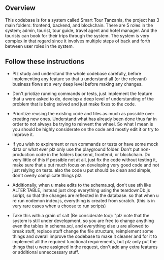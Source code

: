 ## Overview
This codebase is for a system called Smart Tour Tanzania, the project has 3 main folders: frontend, backend, and blockchain. There are 5 roles in the system; admin, tourist, tour guide, travel agent and hotel manager. And the tourists can book for their trips through the system. The system is very complex in that regard since it involves multiple steps of back and forth between user roles in the system.

## Follow these instructions
- Plz study and understand the whole codebase carefully, before implementing any feature so that u understand all (or the relevant) business flows at a very deep level before making any changes.

- Don't priotize running commands or tests, just implement the feature that u were asked to do, develop a deep level of understanding of the problem that is being solved and just make fixes to the code.

- Prioritize reusing the existing code and files as much as possible over creating new ones. Understand what has already been done thus far in order to not always be trying to reinvent the wheel. So what I mean is you should be highly considerate on the code and mostly edit it or try to improve it.

- If you wish to expirement or run commands or tests or have some mock data or what ever plz only use the playground folder. Don't put non-production code in the folders backend, frontend, or blockchain. Do very little of this if possible not at all, just fix the code without testing it, make sure that u put much focus on developing very good code and not just relying on tests. also the code u put should be clean and simple, don't overly complicate things plz.

- Additionally, when u make edits to the schema.sql, don't use sth like ALTER TABLE, instead just drop everything using the teardownDb.js script, so that the changes are reflected in the database. so that when u re run nodemon index.js, everything is created from scratch. (this is in very rare cases when u choose to run scripts)

- Take this with a grain of salt (Be considerate too): "plz note that the system is still under development, so you are free to change anything even the tables in schema.sql, and everything else u are allowed to break stuff, replace stuff change the file structure, reimplement some things and overall improve the codebase to make it cleaner and for it to implement all the required functional requirements, but plz only put the things that u were assigned in the request, don't add any extra features or additional unneccessary stuff.
